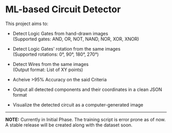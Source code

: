 # ML-based Circuit Detector

This project aims to:

- Detect Logic Gates from hand-drawn images  
  (Supported gates: AND, OR, NOT, NAND, NOR, XOR, XNOR)

- Detect Logic Gates' rotation from the same images  
  (Supported rotations: 0°, 90°, 180°, 270°)

- Detect Wires from the same images  
  (Output format: List of XY points)

- Acheive >95% Accuracy on the said Criteria

- Output all detected components and their coordinates in a clean JSON format

- Visualize the detected circuit as a computer-generated image

---

**NOTE:** Currently in Initial Phase. The training script is error prone as of now. A stable release will be created along with the dataset soon.
